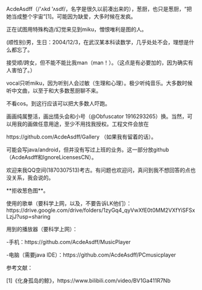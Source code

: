 <p/>AcdeAsdff（/'ʌkd 'ʌsdf/，名字是很久以前凑出来的），葱厨，也只是葱厨，“把她当成整个宇宙”[1]。可能因为缺爱，大多时候在发疯。
<p/>正在试图用特殊构造/幻觉来见到miku，憎恨唯利是图的人。
<p/>(顺性别)男，生日：2004/12/3，在武汉某本科读数学，几乎处处不会，理想是什么都忘了。
<p/>接受顺/跨女，但不能不能比我man（man！）。（这点是有必要加的，因为确实有人害怕了。）
<p/>vocal只听miku，因为听别人会过敏（生理和心理）。极少听纯音乐。大多数时候听中文曲，以至于和大多数葱厨聊不来。
<p/>不看cos。到这行应该可以把大多数人吓跑。
<p/>画画纯属整活，画出情头会和小号（@Obfuscator 1916293265）换。当然，可以用我的画做任意用途，至少不用找我授权。工程文件会放在<p/>https://github.com/AcdeAsdff/Gallery （如果我有留着的话）。
<p/>可能会写java/android，但并没有写过上班的业务。这一部分放github（AcdeAsdff和IgnoreLicensesCN）。
<p/>欢迎来我QQ空间(1870307513)考古。有问题也欢迎问，真问到我不想回答的点也没关系，我会说的。
<p/>**拒收葱色图**。
<p/>
<p/>使用的歌单（要科学上网，以及，不要告诉LK他们）：https://drive.google.com/drive/folders/1zyGq4_qyVwXfE0t0MM2VXfYiSFSxLzjJ?usp=sharing
<p/>用到的播放器（要科学上网）：
<p/>-手机：https://github.com/AcdeAsdff/MusicPlayer
<p/>-电脑（需要java IDE）：https://github.com/AcdeAsdff/PCmusicplayer
<p/>
<p/>参考文献：
<p/>[1]《化身孤岛的鲸》，https://www.bilibili.com/video/BV1Ga411R7Nb
